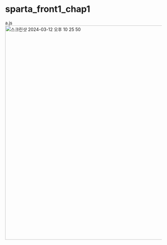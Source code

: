 # sparta_front1_chap1

a.js
<img width="691" alt="스크린샷 2024-03-12 오후 10 25 50" src="https://github.com/jeongah2651/sparta_front1_chap1/assets/46205870/4ba65a54-e3e9-4645-8dac-0189f0c750ee">

